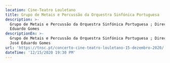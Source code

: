 ```yaml
---
location: Cine-Teatro Louletano
title: Grupo de Metais e Percussão da Orquestra Sinfónica Portuguesa
description: >-
  Grupo de Metais e Percussão da Orquestra Sinfónica Portuguesa ; Direção: José
  Eduardo Gomes 
descriptionEn: >-
  Grupo de Metais e Percussão da Orquestra Sinfónica Portuguesa ; Direction:
  José Eduardo Gomes 
url: 'https://tnsc.pt/concerto-cine-teatro-louletano-15-dezembro-2020/'
dateTime: '12/15/2020 19:30 PM'
---
```


